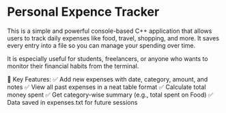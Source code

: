 # Personal Expence Tracker
This is a simple and powerful console-based C++ application that allows users to track daily expenses like food, travel, shopping, and more. It saves every entry into a file so you can manage your spending over time.

It is especially useful for students, freelancers, or anyone who wants to monitor their financial habits from the terminal.

🚀 Key Features:
✅ Add new expenses with date, category, amount, and notes
✅ View all past expenses in a neat table format
✅ Calculate total money spent
✅ Get category-wise summary (e.g., total spent on Food)
✅ Data saved in expenses.txt for future sessions
